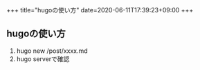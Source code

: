 +++
title="hugoの使い方"
date=2020-06-11T17:39:23+09:00
+++

## hugoの使い方
1. hugo new /post/xxxx.md
2. hugo serverで確認
